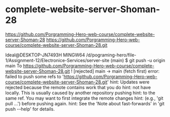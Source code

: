 # complete-website-server-Shoman-28
https://github.com/Porgramming-Hero-web-course/complete-website-server-Shoman-28
https://github.com/Porgramming-Hero-web-course/complete-website-server-Shoman-28.git



Ideal@DESKTOP-JN7493H MINGW64 /d/pograming-hero/file-1/Assignment-12/Electronice-Services/server-site (main)
$ git push -u origin main
To https://github.com/Porgramming-Hero-web-course/complete-website-server-Shoman-28.git
 ! [rejected]        main -> main (fetch first)
error: failed to push some refs to 'https://github.com/Porgramming-Hero-web-course/complete-website-server-Shoman-28.git'
hint: Updates were rejected because the remote contains work that you do
hint: not have locally. This is usually caused by another repository pushing
hint: to the same ref. You may want to first integrate the remote changes
hint: (e.g., 'git pull ...') before pushing again.
hint: See the 'Note about fast-forwards' in 'git push --help' for details.